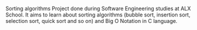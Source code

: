 Sorting algorithms
Project done during Software Engineering studies at ALX School. It aims to learn about sorting algorithms (bubble sort, insertion sort, selection sort, quick sort and so on) and Big O Notation in C language.
